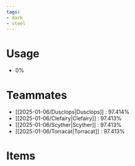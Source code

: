 ```yaml
---
tags:
- dark
- steel
---
```

# Usage
- 0%
# Teammates
- [[2025-01-06/Dusclops|Dusclops]] : 97.414%
- [[2025-01-06/Clefairy|Clefairy]] : 97.413%
- [[2025-01-06/Scyther|Scyther]] : 97.413%
- [[2025-01-06/Torracat|Torracat]] : 97.413%
# Items